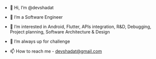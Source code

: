 - 👋 Hi, I’m @devshadat
- 🌱 I’m a Software Engineer
- 👀 I’m interested in Android, Flutter, APIs integration, R&D, Debugging, Project planning, Software Architecture & Design 

- 💞️ I’m always up for challenge 
- 📫 How to reach me - devshadat@gmail.com 

<!---
devshadat/devshadat is a ✨ special ✨ repository because its `README.md` (this file) appears on your GitHub profile.
You can click the Preview link to take a look at your changes.
--->
